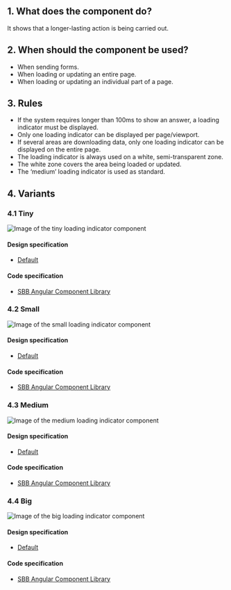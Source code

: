 ## 1. What does the component do?
It shows that a longer-lasting action is being carried out.

## 2. When should the component be used?
* When sending forms.
* When loading or updating an entire page.
* When loading or updating an individual part of a page.

## 3. Rules
* If the system requires longer than 100ms to show an answer, a loading indicator must be displayed.
* Only one loading indicator can be displayed per page/viewport.
* If several areas are downloading data, only one loading indicator can be displayed on the entire page.
* The loading indicator is always used on a white, semi-transparent zone.
* The white zone covers the area being loaded or updated.
* The ‘medium’ loading indicator is used as standard.

## 4. Variants
### 4.1 Tiny
![Image of the tiny loading indicator component](https://raw.githubusercontent.com/sbb-design-systems/sbb-design-system/master/website/components/loadingindicator/images/loadingindicator_tiny.png 'class: image')

#### Design specification
* [Default](https://sbb.invisionapp.com/d/main#/console/15744722/327015704/inspect)

#### Code specification
* [SBB Angular Component Library](https://sbb-angular.app.sbb.ch/latest/content/loading)

### 4.2 Small
![Image of the small loading indicator component](https://raw.githubusercontent.com/sbb-design-systems/sbb-design-system/master/website/components/loadingindicator/images/loadingindicator_small.png 'class: image')

#### Design specification
* [Default](https://sbb.invisionapp.com/d/main#/console/15744722/327015705/inspect)

#### Code specification
* [SBB Angular Component Library](https://sbb-angular.app.sbb.ch/latest/content/loading)

### 4.3 Medium 
![Image of the medium loading indicator component](https://raw.githubusercontent.com/sbb-design-systems/sbb-design-system/master/website/components/loadingindicator/images/loadingindicator_medium.png 'class: image')

#### Design specification
* [Default](https://sbb.invisionapp.com/d/main#/console/15744722/327015706/inspect)

#### Code specification
* [SBB Angular Component Library](https://sbb-angular.app.sbb.ch/latest/content/loading)

### 4.4 Big
![Image of the big loading indicator component](https://raw.githubusercontent.com/sbb-design-systems/sbb-design-system/master/website/components/loadingindicator/images/loadingindicator_big.png 'class: image')

#### Design specification
* [Default](https://sbb.invisionapp.com/d/main#/console/15744722/327015707/inspect)

#### Code specification
* [SBB Angular Component Library](https://sbb-angular.app.sbb.ch/latest/content/loading)